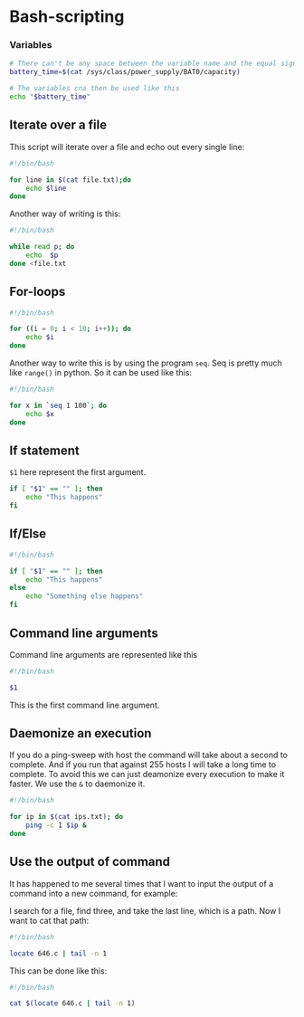 # Bash-scripting

### Variables

```bash
# There can't be any space between the variable name and the equal sign. It has to be varname=command
battery_time=$(cat /sys/class/power_supply/BAT0/capacity)

# The variables cna then be used like this
echo "$battery_time"
```



## Iterate over a file

This script will iterate over a file and echo out every single line:

```bash
#!/bin/bash

for line in $(cat file.txt);do
    echo $line
done
```

Another way of writing is this:

```bash
#!/bin/bash

while read p; do
    echo  $p
done <file.txt
```

## For-loops

```bash
#!/bin/bash

for ((i = 0; i < 10; i++)); do
    echo $i
done
```

Another way to write this is by using the program `seq`. Seq is pretty much like `range()` in python. So it can be used like this:

```bash
#!/bin/bash

for x in `seq 1 100`; do
    echo $x
done
```

## If statement

`$1` here represent the first argument.

```bash
if [ "$1" == "" ]; then
    echo "This happens"
fi
```

## If/Else

```bash
#!/bin/bash

if [ "$1" == "" ]; then
    echo "This happens"
else
    echo "Something else happens"
fi
```

## Command line arguments

Command line arguments are represented like this

```bash
#!/bin/bash

$1
```

This is the first command line argument.

## Daemonize an execution

If you do a ping-sweep with host the command will take about a second to complete. And if you run that against 255 hosts I will take a long time to complete. To avoid this we can just deamonize every execution to make it faster. We use the `&` to daemonize it.

```bash
#!/bin/bash

for ip in $(cat ips.txt); do
    ping -c 1 $ip &
done
```

## Use the output of command

It has happened to me several times that I want to input the output of a command into a new command, for example:

I search for a file, find three, and take the last line, which is a path. Now I want to cat that path:

```bash
#!/bin/bash

locate 646.c | tail -n 1
```

This can be done like this:

```bash
#!/bin/bash

cat $(locate 646.c | tail -n 1)
```



